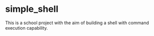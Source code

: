 # simple_shell
This is a school project with the aim of building a shell with command execution capability.
